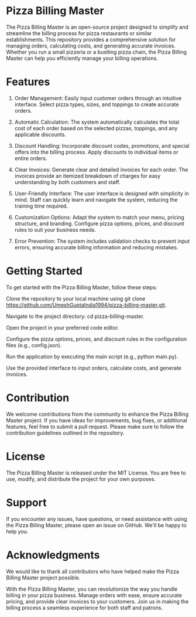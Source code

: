 # Pizza Billing Master
The Pizza Billing Master is an open-source project designed to simplify and streamline the billing process for pizza restaurants or similar establishments. This repository provides a comprehensive solution for managing orders, calculating costs, and generating accurate invoices. Whether you run a small pizzeria or a bustling pizza chain, the Pizza Billing Master can help you efficiently manage your billing operations.

# Features
1. Order Management: Easily input customer orders through an intuitive interface. Select pizza types, sizes, and toppings to create accurate orders.

2. Automatic Calculation: The system automatically calculates the total cost of each order based on the selected pizzas, toppings, and any applicable discounts.

3. Discount Handling: Incorporate discount codes, promotions, and special offers into the billing process. Apply discounts to individual items or entire orders.

4. Clear Invoices: Generate clear and detailed invoices for each order. The invoices provide an itemized breakdown of charges for easy understanding by both customers and staff.

5. User-Friendly Interface: The user interface is designed with simplicity in mind. Staff can quickly learn and navigate the system, reducing the training time required.

6. Customization Options: Adapt the system to match your menu, pricing structure, and branding. Configure pizza options, prices, and discount rules to suit your business needs.

7. Error Prevention: The system includes validation checks to prevent input errors, ensuring accurate billing information and reducing mistakes.

# Getting Started
To get started with the Pizza Billing Master, follow these steps:

Clone the repository to your local machine using git clone https://github.com/UmeshGuptaIndia1994/pizza-billing-master.git.

Navigate to the project directory: cd pizza-billing-master.

Open the project in your preferred code editor.

Configure the pizza options, prices, and discount rules in the configuration files (e.g., config.json).

Run the application by executing the main script (e.g., python main.py).

Use the provided interface to input orders, calculate costs, and generate invoices.

# Contribution
We welcome contributions from the community to enhance the Pizza Billing Master project. If you have ideas for improvements, bug fixes, or additional features, feel free to submit a pull request. Please make sure to follow the contribution guidelines outlined in the repository.

# License
The Pizza Billing Master is released under the MIT License. You are free to use, modify, and distribute the project for your own purposes.

# Support
If you encounter any issues, have questions, or need assistance with using the Pizza Billing Master, please open an issue on GitHub. We'll be happy to help you.

# Acknowledgments
We would like to thank all contributors who have helped make the Pizza Billing Master project possible.

With the Pizza Billing Master, you can revolutionize the way you handle billing in your pizza business. Manage orders with ease, ensure accurate pricing, and provide clear invoices to your customers. Join us in making the billing process a seamless experience for both staff and patrons.
